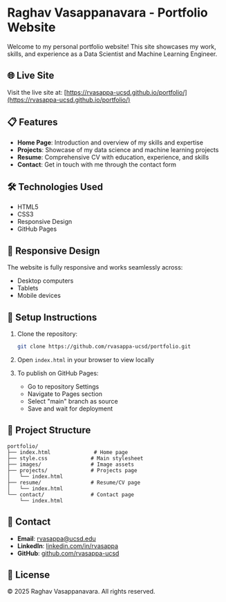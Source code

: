 # Raghav Vasappanavara - Portfolio Website

Welcome to my personal portfolio website! This site showcases my work, skills, and experience as a Data Scientist and Machine Learning Engineer.

## 🌐 Live Site

Visit the live site at: [https://rvasappa-ucsd.github.io/portfolio/](https://rvasappa-ucsd.github.io/portfolio/)

## 📋 Features

- **Home Page**: Introduction and overview of my skills and expertise
- **Projects**: Showcase of my data science and machine learning projects
- **Resume**: Comprehensive CV with education, experience, and skills
- **Contact**: Get in touch with me through the contact form

## 🛠️ Technologies Used

- HTML5
- CSS3
- Responsive Design
- GitHub Pages

## 📱 Responsive Design

The website is fully responsive and works seamlessly across:
- Desktop computers
- Tablets
- Mobile devices

## 🚀 Setup Instructions

1. Clone the repository:
   ```bash
   git clone https://github.com/rvasappa-ucsd/portfolio.git
   ```

2. Open `index.html` in your browser to view locally

3. To publish on GitHub Pages:
   - Go to repository Settings
   - Navigate to Pages section
   - Select "main" branch as source
   - Save and wait for deployment

## 📂 Project Structure

```
portfolio/
├── index.html              # Home page
├── style.css              # Main stylesheet
├── images/                # Image assets
├── projects/              # Projects page
│   └── index.html
├── resume/                # Resume/CV page
│   └── index.html
└── contact/               # Contact page
    └── index.html
```

## 📧 Contact

- **Email**: rvasappa@ucsd.edu
- **LinkedIn**: [linkedin.com/in/rvasappa](https://linkedin.com/in/rvasappa)
- **GitHub**: [github.com/rvasappa-ucsd](https://github.com/rvasappa-ucsd)

## 📝 License

© 2025 Raghav Vasappanavara. All rights reserved.
